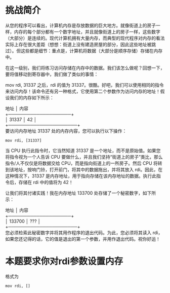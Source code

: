 # 挑战简介
从您的程序可以看出，计算机内存是存放数据的巨大地方。就像街道上的房子一样，内存的每个部分都有一个数字地址，并且就像街道上的房子一样，这些数字（大部分）是连续的。现代计算机拥有大量内存，而典型的现代程序对内存的看法实际上存在很大差距（想想：街道上没有建造房屋的部分，因此这些地址被跳过）。但这些都是细节：重点是，计算机将数据（大部分是顺序存储）存储在内存中。

在这一级别，我们将练习访问存储在内存中的数据。我们该怎么做呢？回想一下，要将值移动到寄存器中，我们做了类似的事情：

mov rdi, 31337
之后，rdi 的值为 31337。很酷。好吧，我们可以使用相同的指令来访问内存！该命令还有另一种格式，它使用第二个参数作为访问内存的地址！假设我们的内存如下所示：

地址 │ 内容  
+────────────────────+  
│ 31337 │ 42 │  
+──────────────────────+  
要访问内存地址 31337 处的内存内容，您可以执行以下操作：
```
mov rdi, [31337]
```
当 CPU 执行此指令时，它当然知道 31337 是一个地址，而不是原始值。如果您将指令视为一个人告诉 CPU 要做什么，并且我们坚持“街道上的房子”类比，那么指令/人不仅仅是将数据交给 CPU，而是指向街道上的一所房子。然后 CPU 将转到该地址，按响门铃，打开前门，将其中的数据拖出，并将其放入 rdi。因此，在这种情况下，31337 是内存地址，用于指向存储在该内存地址的数据。执行此指令后，存储在 rdi 中的值将为 42！

让我们将其付诸实践！我在内存地址 133700 处存储了一个秘密数字，如下所示：

地址 │ 内容  
+────────────────────+  
│ 133700 │ ??? │  
+──────────────────────+  
您必须检索此秘密数字并将其用作程序的退出代码。为此，您必须将其读入 rdi，如果您还记得的话，它的值是退出的第一个参数，并用作退出代码。祝你好运！

# 本题要求你对rdi参数设置内存
格式为  
```
mov rdi, []
```
